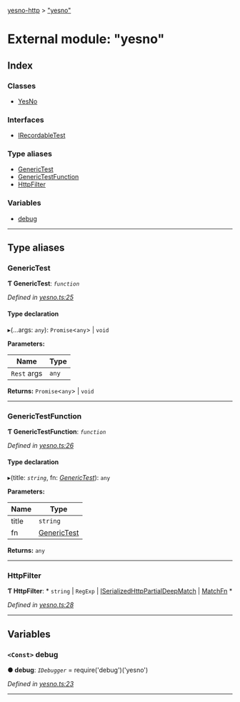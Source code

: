 [yesno-http](../README.md) > ["yesno"](../modules/_yesno_.md)

# External module: "yesno"

## Index

### Classes

* [YesNo](../classes/_yesno_.yesno.md)

### Interfaces

* [IRecordableTest](../interfaces/_yesno_.irecordabletest.md)

### Type aliases

* [GenericTest](_yesno_.md#generictest)
* [GenericTestFunction](_yesno_.md#generictestfunction)
* [HttpFilter](_yesno_.md#httpfilter)

### Variables

* [debug](_yesno_.md#debug)

---

## Type aliases

<a id="generictest"></a>

###  GenericTest

**Ƭ GenericTest**: *`function`*

*Defined in [yesno.ts:25](https://github.com/FormidableLabs/yesno/blob/acc9f7a/src/yesno.ts#L25)*

#### Type declaration
▸(...args: *`any`*):  `Promise`<`any`> &#124; `void`

**Parameters:**

| Name | Type |
| ------ | ------ |
| `Rest` args | `any` |

**Returns:**  `Promise`<`any`> &#124; `void`

___
<a id="generictestfunction"></a>

###  GenericTestFunction

**Ƭ GenericTestFunction**: *`function`*

*Defined in [yesno.ts:26](https://github.com/FormidableLabs/yesno/blob/acc9f7a/src/yesno.ts#L26)*

#### Type declaration
▸(title: *`string`*, fn: *[GenericTest](_yesno_.md#generictest)*): `any`

**Parameters:**

| Name | Type |
| ------ | ------ |
| title | `string` |
| fn | [GenericTest](_yesno_.md#generictest) |

**Returns:** `any`

___
<a id="httpfilter"></a>

###  HttpFilter

**Ƭ HttpFilter**: * `string` &#124; `RegExp` &#124; [ISerializedHttpPartialDeepMatch](../interfaces/_filtering_matcher_.iserializedhttppartialdeepmatch.md) &#124; [MatchFn](_filtering_matcher_.md#matchfn)
*

*Defined in [yesno.ts:28](https://github.com/FormidableLabs/yesno/blob/acc9f7a/src/yesno.ts#L28)*

___

## Variables

<a id="debug"></a>

### `<Const>` debug

**● debug**: *`IDebugger`* =  require('debug')('yesno')

*Defined in [yesno.ts:23](https://github.com/FormidableLabs/yesno/blob/acc9f7a/src/yesno.ts#L23)*

___

